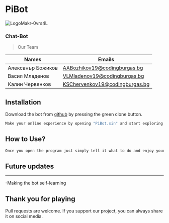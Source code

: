 # PiBot
![LogoMakr-0vrs4L](https://user-images.githubusercontent.com/63719298/108710690-131b7500-751d-11eb-977c-3fe90c4790fd.png)
### Chat-Bot

>Our Team

Names | Emails
-------|------------
Алексанър Божиков | AABozhikov19@codingburgas.bg
Васил Младенов | VLMladenov19@codingburgas.bg 
Калин Червенков | KSChervenkov19@codingburgas.bg


## Installation

Download the bot from [github](https://github.com/KSChervenkov19/Project-007) by pressing the green clone button. 

```bash
Make your online experience by opening "PiBot.sin" and start exploring
```

## How to Use?

```html
Once you open the program just simply tell it what to do and enjoy your time
```

## Future updates
---
-Making the bot self-learning

## Thank you for playing
Pull requests are welcome. If you support our project, you can always share it on social media.

